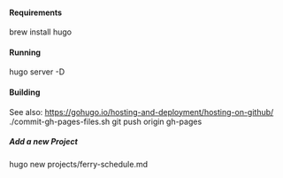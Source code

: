 #### Requirements
brew install hugo

#### Running
hugo server -D

#### Building
See also: https://gohugo.io/hosting-and-deployment/hosting-on-github/
./commit-gh-pages-files.sh
git push origin gh-pages


##### Add a new Project
hugo new projects/ferry-schedule.md
